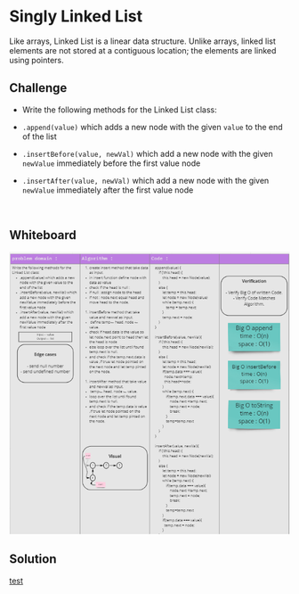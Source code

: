 # Singly Linked List
Like arrays, Linked List is a linear data structure. Unlike arrays, linked list elements are not stored at a contiguous location; the elements are linked using pointers.

## Challenge

- Write the following methods for the Linked List class:

- `.append(value)` which adds a new node with the given `value` to the end of the list
- `.insertBefore(value, newVal)` which add a new node with the given `newValue` immediately before the first value node
- `.insertAfter(value, newVal)` which add a new node with the given `newValue` immediately after the first value node

<br>

## Whiteboard

![](../img/ll.png)

## Solution
[test](https://github.com/AnwarAbbass/data-structures-and-algorithms/pull/17/checks?check_run_id=2653381890)

